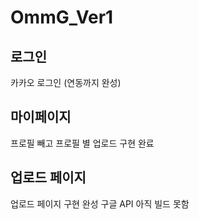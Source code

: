# OmmG_Ver1
## 로그인 
카카오 로그인 (연동까지 완성)

## 마이페이지 
프로필 빼고
프로필 별 업로드 구현 완료

## 업로드 페이지
업로드 페이지 구현 완성
구글 API 아직 빌드 못함
